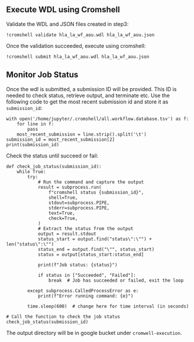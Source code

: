 ## Execute WDL using Cromshell

Validate the WDL and JSON files created in step3:

```
!cromshell validate hla_la_wf_aou.wdl hla_la_wf_aou.json
```


Once the validation succeeded, execute using cromshell:

```
!cromshell submit hla_la_wf_aou.wdl hla_la_wf_aou.json
```

## Monitor Job Status

Once the wdl is submitted, a submission ID will be provided. This ID is needed to check status, retrieve output, and terminate etc. Use the following code to get the most recent submission id and store it as `submission_id`:

```
with open('/home/jupyter/.cromshell/all.workflow.database.tsv') as f:
    for line in f:
        pass
    most_recent_submission = line.strip().split('\t')
submission_id = most_recent_submission[2]
print(submission_id)
```

Check the status until succeed or fail:

```import time
def check_job_status(submission_id):
    while True:
        try:
            # Run the command and capture the output
            result = subprocess.run(
                f"cromshell status {submission_id}",
                shell=True,
                stdout=subprocess.PIPE,
                stderr=subprocess.PIPE,
                text=True,
                check=True,
            )
            # Extract the status from the output
            output = result.stdout
            status_start = output.find("status\":\"") + len("status\":\"")
            status_end = output.find("\"", status_start)
            status = output[status_start:status_end]

            print(f"Job status: {status}")

            if status in ["Succeeded", "Failed"]:
                break  # Job has succeeded or failed, exit the loop

        except subprocess.CalledProcessError as e:
            print(f"Error running command: {e}")
        
        time.sleep(600)  # change here for time interval (in seconds)

# Call the function to check the job status
check_job_status(submission_id)
```


The output directory will be in google bucket under `cromwell-execution`.
